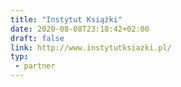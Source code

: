 ```yaml
---
title: "Instytut Książki"
date: 2020-08-08T23:18:42+02:00
draft: false
link: http://www.instytutksiazki.pl/
typ:
 - partner
---
```

